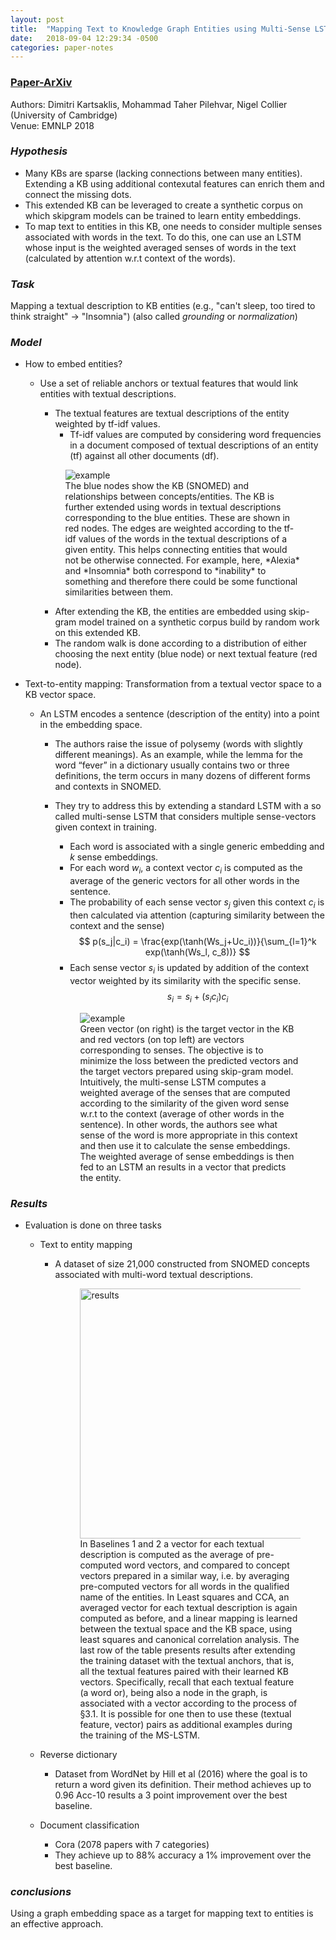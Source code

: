 ```yaml
---
layout: post
title:  "Mapping Text to Knowledge Graph Entities using Multi-Sense LSTMs"
date:   2018-09-04 12:29:34 -0500
categories: paper-notes
---
```

### [Paper-ArXiv](https://arxiv.org/pdf/1808.07724.pdf)
Authors: Dimitri Kartsaklis, Mohammad Taher Pilehvar, Nigel Collier (University of Cambridge)  
Venue: EMNLP 2018

### _Hypothesis_

- Many KBs are sparse (lacking connections between many entities). Extending a KB using additional contexutal features can enrich them and connect the missing dots. 
- This extended KB can be leveraged to create a synthetic corpus on which skipgram models can be trained to learn entity embeddings.
- To map text to entities in this KB, one needs to consider multiple senses associated with words in the text. To do this, one can use an LSTM whose input is the weighted averaged senses of words in the text (calculated by attention w.r.t context of the words).  

### _Task_

Mapping a textual description to KB entities (e.g., "can't sleep, too tired to think straight" -> "Insomnia")
(also called *grounding* or *normalization*)

### _Model_

- How to embed entities?
    - Use a set of reliable anchors or textual features that would link entities with textual descriptions. 
        - The textual features are textual descriptions of the entity weighted by tf-idf values.
            - Tf-idf values are computed by considering word frequencies in a document composed of textual descriptions of an entity (tf) against all other documents (df).

        <figure>
            <img src="{{site.url}}/img/2018-09-05-2.png" alt="example"/>
            <figcaption>The blue nodes show the KB (SNOMED) and relationships between concepts/entities. The KB is further extended using words in textual descriptions corresponding to the blue entities. These are shown in red nodes. The edges are weighted according to the tf-idf values of the words in the textual descriptions of a given entity. This helps connecting entities that would not be otherwise connected. For example, here, *Alexia* and *Insomnia* both correspond to *inability* to something and therefore there could be some functional similarities between them.</figcaption>
        </figure>

        - After extending the KB, the entities are embedded using skip-gram model trained on a synthetic corpus build by random work on this extended KB.
        - The random walk is done according to a distribution of either choosing the next entity (blue node) or next textual feature (red node).



- Text-to-entity mapping: Transformation from a textual vector space to a KB vector space. 
    - An LSTM encodes a sentence (description of the entity) into a point in the embedding space. 
        - The authors raise the issue of polysemy (words with slightly different meanings). As an example, while the lemma for the word “fever” in a dictionary usually contains two or three definitions, the term occurs in many dozens of different forms and contexts in SNOMED.
        - They try to address this by extending a standard LSTM with a so called multi-sense LSTM that considers multiple sense-vectors given context in training.
            - Each word is associated with a single generic embedding and $k$ sense embeddings.
            - For each word $w_i$, a context vector $c_i$ is computed as the average of the generic vectors for all other words in the sentence.
            - The probability of each sense vector $s_j$ given this context $c_i$ is then calculated via attention (capturing similarity between the context and the sense)
                $$ p(s_j|c_i) = \frac{exp(\tanh(Ws_j+Uc_i))}{\sum_{l=1}^k exp(\tanh(Ws_l, c_8))} $$
            - Each sense vector $s_i$ is updated by addition of the context vector weighted by its similarity with the specific sense. 
                $$ s_i = s_i + (s_i c_i) c_i $$


            <figure>
                <img src="{{site.url}}/img/2018-09-05-3.png" alt="example"/>
                <figcaption>
                    Green vector (on right) is the target vector in the KB and red vectors (on top left) are vectors corresponding to senses. The objective is to minimize the loss between the predicted vectors and the target vectors prepared using skip-gram model. Intuitively, the multi-sense LSTM computes a weighted average of the senses that are computed according to the similarity of the given word sense w.r.t to the context (average of other words in the sentence). In other words, the authors see what sense of the word is more appropriate in this context and then use it to calculate the sense embeddings. The weighted average of sense embeddings is then fed to an LSTM an results in a vector that predicts the entity.
                </figcaption>
            </figure>
            
### _Results_

- Evaluation is done on three tasks
    - Text to entity mapping
        - A dataset of size 21,000 constructed from SNOMED concepts associated with multi-word textual descriptions.

            <figure>
                <img src="{{site.url}}/img/2018-09-05-4.png" width="400" alt="results" align="middle"/>
                <figcaption>
                    In Baselines 1 and 2 a vector for each textual description is computed as the average of pre-computed word vectors, and compared to concept vectors prepared in a similar way, i.e. by averaging pre-computed vectors for all words in the qualified name of the entities. In Least squares and CCA, an averaged vector for each textual description is again computed as before, and a linear mapping is learned between the textual space and the KB space, using least squares and canonical correlation analysis. The last row of the table presents results after extending the training dataset with the textual anchors, that is, all the textual features paired with their learned KB vectors. Specifically, recall that each textual feature (a word or), being also a node in the graph, is associated with a vector according to the process of §3.1. It is possible for one then to use these (textual feature, vector) pairs as additional examples during the training of the MS-LSTM.
                </figcaption>
            </figure>

    - Reverse dictionary
        - Dataset from WordNet by Hill et al (2016) where the goal is to return a word given its definition. Their method achieves up to 0.96 Acc-10 results a 3 point improvement over the best baseline.
    
    - Document classification
        - Cora (2078 papers with 7 categories)
        - They achieve up to 88% accuracy a 1% improvement over the best baseline.

### _conclusions_

Using a graph embedding space as a target for mapping text to entities is an effective approach. 